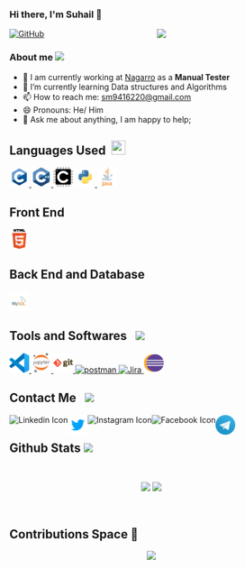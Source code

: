 ### Hi there, I'm Suhail 👋

<img align="right" width="48%" src="https://miro.medium.com/max/1100/1*IRGHmiGsa16stedQvIaZfw.gif" rel="noreferrer" />


<a href="https://github.com/sm9416220"><img src="https://img.shields.io/github/followers/PluckyPrecious.svg?label=GitHub&style=social" alt="GitHub" rel="noreferrer"></a>

### About me <img src="https://media.giphy.com/media/VgCDAzcKvsR6OM0uWg/giphy.gif" width="50" rel="noreferrer"/>

<!--
**sm9416220/sm9416220** is a ✨ _special_ ✨ repository because its `README.md` (this file) appears on your GitHub profile.

Here are some ideas to get you started:
-->

- 🏢 I am currently working at [Nagarro](https://www.nagarro.com/en) as a **Manual Tester**
- 🌱 I’m currently learning Data structures and Algorithms
- 📫 How to reach me: sm9416220@gmail.com
- 😄 Pronouns: He/ Him
- 💬 Ask me about anything, I am happy to help;

## Languages Used &nbsp;<img src="https://camo.githubusercontent.com/beb64ff21c883e318e4f5db5231c2ba4175705bea1c9249e82a41ab375db4f75/68747470733a2f2f6d65646961322e67697068792e636f6d2f6d656469612f51737347456d706b79454f684243623765312f67697068792e6769663f6369643d656366303565343761306e336769316266716e74716d6f62386739616964316f796a327772336473336d67373030626c267269643d67697068792e676966" height="25" width="25" rel="noreferrer"/>

<a href="https://devdocs.io/c/" rel="noreferrer" title="C">
    <img height="35" src="https://raw.githubusercontent.com/github/explore/80688e429a7d4ef2fca1e82350fe8e3517d3494d/topics/c/c.png">
</a>
<a href="https://www.cplusplus.com/" rel="noreferrer" title="C++">
    <img height="35" src="https://raw.githubusercontent.com/github/explore/80688e429a7d4ef2fca1e82350fe8e3517d3494d/topics/cpp/cpp.png">
</a>
  <img alt="suhail" height="35" src="https://raw.githubusercontent.com/devicons/devicon/master/icons/embeddedc/embeddedc-original.svg" rel="noreferrer" title="Embedded-C">
<a href="https://www.python.org/doc/" rel="noreferrer" title="Python">
    <img height="35" src="https://raw.githubusercontent.com/github/explore/80688e429a7d4ef2fca1e82350fe8e3517d3494d/topics/python/python.png">
</a>
<a href="https://www.java.com/en/" rel="noreferrer" title="Java">
    <img height="35" src="https://raw.githubusercontent.com/github/explore/80688e429a7d4ef2fca1e82350fe8e3517d3494d/topics/java/java.png">
</a>

## Front End 

<a href="https://developer.mozilla.org/en-US/docs/Web/HTML" rel="noreferrer" title="HTML">
    <img height="35" src="https://raw.githubusercontent.com/github/explore/80688e429a7d4ef2fca1e82350fe8e3517d3494d/topics/html/html.png"  rel="noreferrer">
</a>

## Back End and Database

<a href="https://www.mysql.com/"  rel="noreferrer" title="MySQL">
    <img height="35" src="https://raw.githubusercontent.com/github/explore/80688e429a7d4ef2fca1e82350fe8e3517d3494d/topics/mysql/mysql.png" rel="noreferrer">
</a>

## Tools and Softwares  &nbsp; <img height="23" src="https://media.giphy.com/media/ccRrcecpw9PaM/giphy.gif">

<a href="https://code.visualstudio.com/docs" rel="noreferrer" title="Vs Code">
    <img height="35" src="https://raw.githubusercontent.com/github/explore/80688e429a7d4ef2fca1e82350fe8e3517d3494d/topics/visual-studio-code/visual-studio-code.png">
</a>
<a href="https://jupyter.org/documentation" rel="noreferrer" title="Jupyter">
    <img height="35" src="https://raw.githubusercontent.com/github/explore/80688e429a7d4ef2fca1e82350fe8e3517d3494d/topics/jupyter-notebook/jupyter-notebook.png">
</a>
<a href="https://git-scm.com/docs/gittutorial" rel="noreferrer" title="Git">
    <img height="35" src="https://raw.githubusercontent.com/github/explore/80688e429a7d4ef2fca1e82350fe8e3517d3494d/topics/git/git.png">
</a>
<a href="https://postman.com" target="_blank" rel="noreferrer" title="Postman">
    <img src="https://www.vectorlogo.zone/logos/getpostman/getpostman-icon.svg" alt="postman" height="35" /> 
</a>
<a href="https://www.atlassian.com/software/jira" target="_blank" rel="noreferrer" title="Jira">
    <img src="https://www.vectorlogo.zone/logos/atlassian_jira/atlassian_jira-icon.svg" alt="Jira" title="Jira" height="35">
</a>
<a href="https://www.eclipse.org/" target="_blank" rel="noreferrer" title="Eclipse">
    <img src="https://raw.githubusercontent.com/Sarossilli/Sarossilli/master/img/eclipse.png" alt="eclipse logo" width="35">
</a>


## Contact Me &nbsp;&nbsp;<img height="30" src="https://media.giphy.com/media/PkXF1fEvGdGOa8PCWU/giphy.gif" rel="noreferrer">

<!-- Social media icons -->
<a href="https://www.linkedin.com/in/mohd-suhail-087a62219/"  target="_suhail">
  <img align="left" alt="Linkedin Icon" height="35" src="https://upload.wikimedia.org/wikipedia/commons/c/c9/Linkedin.svg" />
</a>
<a href="https://twitter.com/MohdSuh13562246"  target="_suhail">
  <img align="left" alt="Twitter Icon" height="35" src="https://raw.githubusercontent.com/github/explore/80688e429a7d4ef2fca1e82350fe8e3517d3494d/topics/twitter/twitter.png" />
</a>
<a href='https://www.instagram.com/msuhail_malik/'  target="_suhail">
  <img align="left" alt="Instagram Icon" height="35" src="https://upload.wikimedia.org/wikipedia/commons/5/58/Instagram-Icon.png" />
</a>
<a href='https://www.facebook.com/profile.php?id=100025122246781'  target="_suhail">
  <img align="left" alt="Facebook Icon" height="35" src="https://upload.wikimedia.org/wikipedia/commons/c/c2/F_icon.svg" />
</a>
<a href="https://t.me/@msuhail054"  target="_suhail">
  <img align="left" alt="Telegram Icon" height="35" src="https://raw.githubusercontent.com/github/explore/80688e429a7d4ef2fca1e82350fe8e3517d3494d/topics/telegram/telegram.png" />
</a>

<br/>


## Github Stats <img height="45px" src="https://media.giphy.com/media/fapvHdWzoHtYY/giphy.gif" rel="noreferrer">
<br>
<p width="100%" align="center">
    <img width="48%" src="https://github-readme-stats.vercel.app/api?username=sm9416220&show_icons=true&theme=tokyonight&count_private=true&include_all_commits=true" />
<img width="48%" src="https://github-readme-streak-stats.herokuapp.com/?user=sm9416220&theme=tokyonight" />
</p>
<br/>

## Contributions Space 🎲

<p align="center">
    <a href="https://hacktoberfest.com/" rel="noreferrer"><img src="https://hacktoberfestswaglist.com/img/Hfest-Logo-2-Color-Manga.png" height="60px" rel="noreferrer"></a>
</p> 
